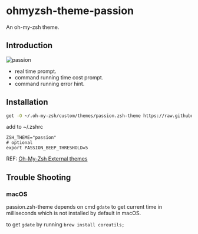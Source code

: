 # ohmyzsh-theme-passion

An oh-my-zsh theme.

## Introduction

![passion](https://raw.githubusercontent.com/ChesterYue/ohmyzsh-theme-passion/master/passion.gif)

* real time prompt.
* command running time cost prompt.
* command running error hint.

## Installation

```bash
get -O ~/.oh-my-zsh/custom/themes/passion.zsh-theme https://raw.githubusercontent.com/aljeshishe/ohmyzsh-theme-passion/master/passion.zsh-theme
```

add to ~/.zshrc
```
ZSH_THEME="passion"
# optional
export PASSION_BEEP_THRESHOLD=5
```

REF: [Oh-My-Zsh External themes](https://github.com/ohmyzsh/ohmyzsh/wiki/External-themes)

## Trouble Shooting

### macOS

passion.zsh-theme depends on cmd ```gdate``` to get current time in milliseconds which is not installed by default in macOS.

to get ```gdate``` by running ```brew install coreutils;```
